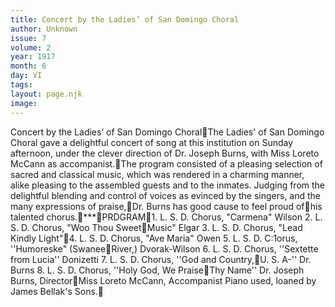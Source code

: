 ```yaml
---
title: Concert by the Ladies’ of San Domingo Choral
author: Unknown
issue: 7
volume: 2
year: 1917
month: 6
day: VI
tags:
layout: page.njk
image:
---
```

Concert by the Ladies’ of San Domingo ChoralThe Ladies' of San Domingo Choral gave a delightful concert of song at this institution on Sunday afternoon, under the clever direction of Dr. Joseph Burns, with Miss Loreto McCann as accompanist.The program consisted of a pleasing selection of sacred and classical music, which was rendered in a charming manner, alike pleasing to the assembled guests and to the inmates. Judging from the delightful blending and control of voices as evinced by the singers, and the many expressions of praise,Dr. Burns has good cause to feel proud ofhis talented chorus.***PRDGRAM1. L. S. D. Chorus, "Carmena" Wilson 2. L. S. D. Chorus, "Woo Thou SweetMusic" Elgar 3. L. S. D. Chorus, "Lead Kindly Light"4. L. S. D. Chorus, "Ave Maria" Owen 5. L. S. D. C:1orus, ''Humoreske" (SwaneeRiver,) Dvorak-Wilson 6. L. S. D. Chorus, ''Sextette from Lucia'' Donizetti 7. L. S. D. Chorus, ''God and Country,U. S. A-'' Dr. Burns 8. L. S. D. Chorus, ''Holy God, We PraiseThy Name'' Dr. Joseph Burns, DirectorMiss Loreto McCann, Accompanist Piano used, loaned by James Bellak's Sons.
